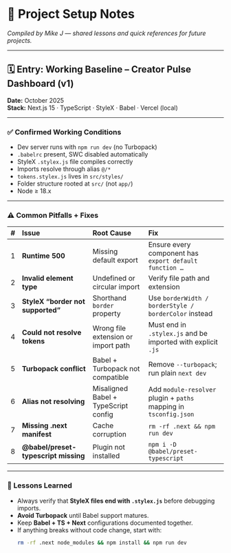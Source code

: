 # 🧰 Project Setup Notes
_Compiled by Mike J — shared lessons and quick references for future projects._

---

## 🗓️ Entry: Working Baseline – Creator Pulse Dashboard (v1)
**Date:** October 2025  
**Stack:** Next.js 15 · TypeScript · StyleX · Babel · Vercel (local)

---

### ✅ Confirmed Working Conditions
- Dev server runs with `npm run dev` (no Turbopack)
- `.babelrc` present, SWC disabled automatically
- StyleX `.stylex.js` file compiles correctly
- Imports resolve through alias `@/*`
- `tokens.stylex.js` lives in `src/styles/`
- Folder structure rooted at `src/` (not `app/`)
- Node ≥ 18.x

---

### ⚠️ Common Pitfalls + Fixes

| # | Issue | Root Cause | Fix |
|:-:|:------|:-----------|:----|
| 1 | **Runtime 500** | Missing default export | Ensure every component has `export default function …` |
| 2 | **Invalid element type** | Undefined or circular import | Verify file path and extension |
| 3 | **StyleX “border not supported”** | Shorthand `border` property | Use `borderWidth / borderStyle / borderColor` instead |
| 4 | **Could not resolve tokens** | Wrong file extension or import path | Must end in `.stylex.js` and be imported with explicit `.js` |
| 5 | **Turbopack conflict** | Babel + Turbopack not compatible | Remove `--turbopack`; run plain `next dev` |
| 6 | **Alias not resolving** | Misaligned Babel + TypeScript config | Add `module-resolver` plugin + `paths` mapping in `tsconfig.json` |
| 7 | **Missing .next manifest** | Cache corruption | `rm -rf .next && npm run dev` |
| 8 | **@babel/preset-typescript missing** | Plugin not installed | `npm i -D @babel/preset-typescript` |

---

### 🧭 Lessons Learned
- Always verify that **StyleX files end with `.stylex.js`** before debugging imports.  
- **Avoid Turbopack** until Babel support matures.  
- Keep **Babel + TS + Next** configurations documented together.  
- If anything breaks without code change, start with:  
  ```bash
  rm -rf .next node_modules && npm install && npm run dev
